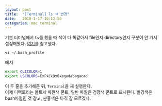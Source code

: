 ```yaml
---
layout: post
title:  "[Terminal] ls 색 변경"
date:   2018-1-17 10:12:50
categories: mac terminal
---
```


기본 터미널에서 `ls`를 했을 때 색이 다 똑같아서 file인지 directory인지 구분이 안 가서 설정해봤다. [여기](https://apple.stackexchange.com/questions/33677/how-can-i-configure-mac-terminal-to-have-color-ls-output)를 참고했다.


```
vi ~/.bash_profile
```

에서 
```bash
export CLICOLOR=1
export LSCOLORS=ExFxCxDxBxegedabagacad
```

이 두 줄을 추가해준 뒤, `Terminal`을 재 실행한다.  
이제 디렉토리는 볼트체 파란색 폰트, 일반 파일은 검정색 폰트로 표시된다. 빨강색은 bash파일인 것 같고, 분홍색은 아직 잘 모르겠다.


